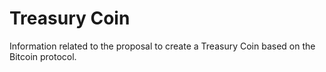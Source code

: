 # Treasury Coin

Information related to the proposal to create a Treasury Coin based on the Bitcoin protocol.
